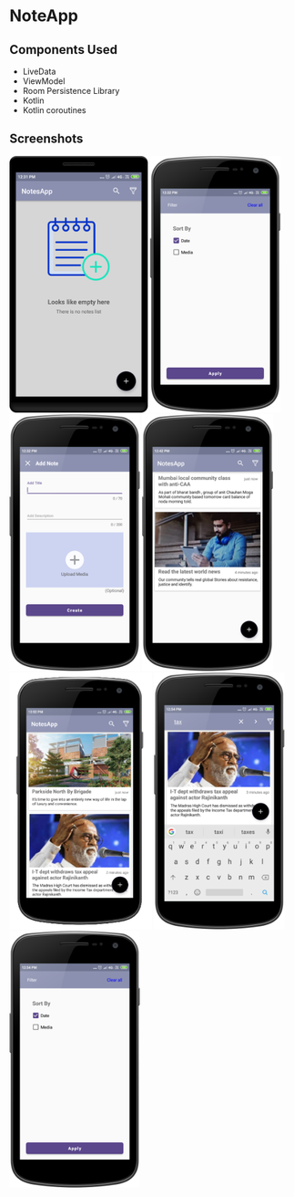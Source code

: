 # NoteApp

## Components Used
- LiveData
- ViewModel
- Room Persistence Library
- Kotlin
- Kotlin coroutines


## Screenshots

<img alt="NewsApp Main Page" height="450px" src="https://raw.githubusercontent.com/kaju02525/NoteApp/master/art/pic1.png" />
<img alt="NewsApp Main Page" height="450px" src="https://raw.githubusercontent.com/kaju02525/NoteApp/master/art/pic2.png" />
<img alt="NewsApp Main Page" height="450px" src="https://raw.githubusercontent.com/kaju02525/NoteApp/master/art/pic3.png" />
<img alt="NewsApp Main Page" height="450px" src="https://raw.githubusercontent.com/kaju02525/NoteApp/master/art/pic4.png" />
<img alt="NewsApp Main Page" height="450px" src="https://raw.githubusercontent.com/kaju02525/NoteApp/master/art/pic5.png" />
<img alt="NewsApp Main Page" height="450px" src="https://raw.githubusercontent.com/kaju02525/NoteApp/master/art/pic6.png" />
<img alt="NewsApp Main Page" height="450px" src="https://raw.githubusercontent.com/kaju02525/NoteApp/master/art/pic7.png" />


